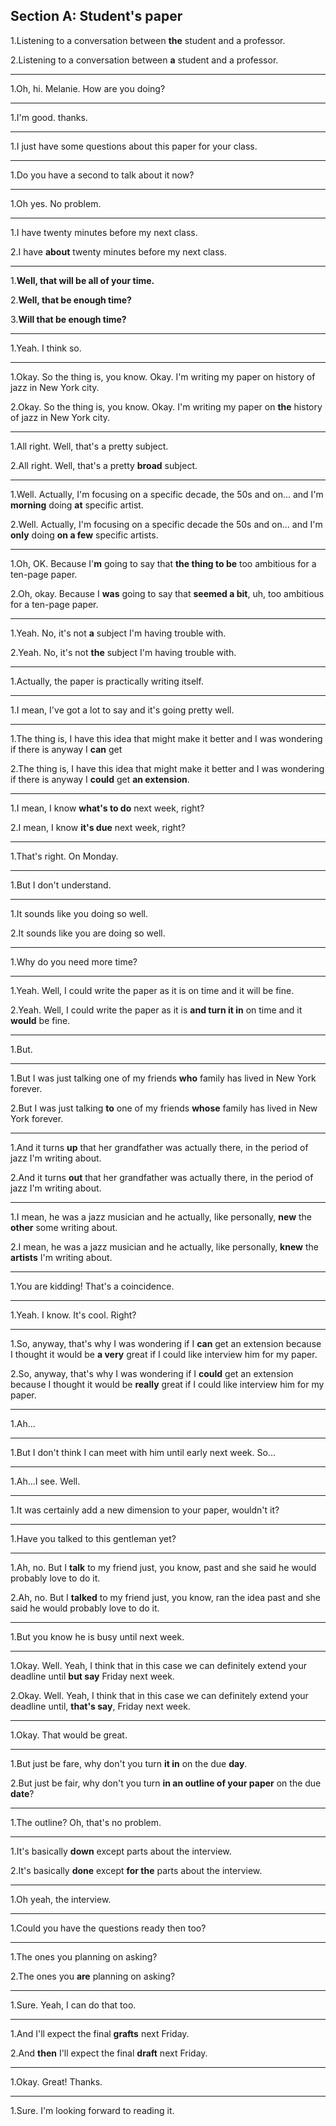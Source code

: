 Section A: Student's paper
------------------
1.Listening to a conversation between **the** student and a professor.

2.Listening to a conversation between **a** student and a professor.

----------

1.Oh, hi. Melanie. How are you doing? 

----------

1.I'm good. thanks.

----------

1.I just have some questions about this paper for your class.

----------

1.Do you have a second to talk about it now?

----------

1.Oh yes. No problem.

----------

1.I have twenty minutes before my next class.

2.I have **about** twenty minutes before my next class.

----------

1.**Well, that will be all of your time.**

2.**Well, that be enough time?**

3.**Will that be enough time?**

----------

1.Yeah. I think so.

----------

1.Okay. So the thing is, you know. Okay. I'm writing my paper on history of jazz in New York city.

2.Okay. So the thing is, you know. Okay. I'm writing my paper on **the** history of jazz in New York city.

----------

1.All right. Well, that's a pretty subject. 

2.All right. Well, that's a pretty **broad** subject. 

----------

1.Well. Actually, I'm focusing on a specific decade, the 50s and on... and I'm **morning** doing **at** specific artist. 

2.Well. Actually, I'm focusing on a specific decade the 50s and on... and I'm **only** doing **on a few** specific artists. 

----------

1.Oh, OK. Because I'**m** going to say that **the thing to be** too ambitious for a ten-page paper.

2.Oh, okay. Because I **was** going to say that **seemed a bit**, uh, too ambitious for a ten-page paper.

----------

1.Yeah. No, it's not **a** subject I'm having trouble with.

2.Yeah. No, it's not **the** subject I'm having trouble with.

----------

1.Actually, the paper is practically writing itself.

----------

1.I mean, I've got a lot to say and it's going pretty well.

----------

1.The thing is, I have this idea that might make it better and I was wondering if there is anyway I **can** get

2.The thing is, I have this idea that might make it better and I was wondering if there is anyway I **could** get **an extension**.

----------

1.I mean, I know **what's to do** next week, right?

2.I mean, I know **it's due** next week, right?

----------

1.That's right. On Monday.

----------

1.But I don't understand.

----------

1.It sounds like you doing so well.

2.It sounds like you are doing so well.

----------

1.Why do you need more time?

----------

1.Yeah. Well, I could write the paper as it is on time and it will be fine.

2.Yeah. Well, I could write the paper as it is **and turn it in** on time and it **would** be fine.

----------

1.But.

----------

1.But I was just talking one of my friends **who** family has lived in New York forever.

2.But I was just talking **to** one of my friends **whose** family has lived in New York forever.

----------

1.And it turns **up** that her grandfather was actually there, in the period of jazz I'm writing about.

2.And it turns **out** that her grandfather was actually there, in the period of jazz I'm writing about.

----------

1.I mean, he was a jazz musician and he actually, like personally, **new** the **other** some writing about.

2.I mean, he was a jazz musician and he actually, like personally, **knew** the **artists** I'm writing about.

----------
1.You are kidding! That's a coincidence.

----------

1.Yeah. I know. It's cool. Right?

----------

1.So, anyway, that's why I was wondering if I **can** get an extension because I thought it would be **a very** great if I could like interview him for my paper.

2.So, anyway, that's why I was wondering if I **could** get an extension because I thought it would be **really** great if I could like interview him for my paper.

----------

1.Ah...

----------

1.But I don't think I can meet with him until early next week. So...

----------

1.Ah...I see. Well.

----------

1.It was certainly add a new dimension to your paper, wouldn't it?

----------

1.Have you talked to this gentleman yet?

----------

1.Ah, no. But I **talk** to my friend just, you know, past and she said he would  probably love to do it.

2.Ah, no. But I **talked** to my friend just, you know, ran the idea past and she said he would  probably love to do it.

----------

1.But you know he is busy until next week.

----------

1.Okay. Well. Yeah, I think that in this case we can definitely extend your  deadline until **but say** Friday next week.

2.Okay. Well. Yeah, I think that in this case we can definitely extend your  deadline until, **that's say**, Friday next week.

----------

1.Okay. That would be great.

----------

1.But just be fare, why don't you turn **it in** on the due **day**.

2.But just be fair, why don't you turn **in an outline of your paper** on the due **date**?

----------

1.The outline? Oh, that's no problem.

----------

1.It's basically **down** except parts about the interview.

2.It's basically **done** except **for the** parts about the interview.

----------

1.Oh yeah, the interview.

----------

1.Could you have the questions ready then too?

----------

1.The ones you planning on asking?

2.The ones you **are** planning on asking?

----------

1.Sure. Yeah, I can do that too.

----------

1.And I'll expect the final **grafts** next Friday.

2.And **then** I'll expect the final **draft** next Friday.

----------

1.Okay. Great! Thanks.

----------

1.Sure. I'm looking forward to reading it.